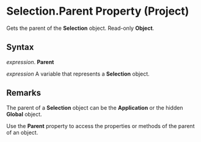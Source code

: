 
# Selection.Parent Property (Project)

Gets the parent of the  **Selection** object. Read-only **Object**.


## Syntax

 _expression_. **Parent**

 _expression_ A variable that represents a **Selection** object.


## Remarks

The parent of a  **Selection** object can be the **Application** or the hidden **Global** object.

Use the  **Parent** property to access the properties or methods of the parent of an object.

